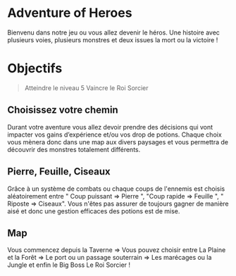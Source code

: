# Adventure of Heroes

Bienvenu dans notre jeu ou vous allez devenir le héros. Une histoire avec plusieurs voies, plusieurs monstres et deux issues la mort ou la victoire !

# Objectifs
> Atteindre le niveau 5
> Vaincre le Roi Sorcier

## Choisissez votre chemin
Durant votre aventure vous allez devoir prendre des décisions qui vont impacter vos gains d’expérience et/ou vos drop de potions. Chaque choix vous mènera donc dans une map aux divers paysages et vous permettra de découvrir des monstres totalement différents. 

## Pierre, Feuille, Ciseaux
Grâce à un système de combats  ou chaque coups de l'ennemis est choisis aléatoirement entre " Coup puissant => Pierre ", "Coup rapide => Feuille ", " Riposte => Ciseaux". 
Vous n'êtes pas assurer de toujours gagner de manière aisé et donc une gestion efficaces des potions est de mise. 

## Map

Vous commencez depuis la Taverne => Vous pouvez choisir entre La Plaine et la Forêt => Le port ou un passage souterrain => Les marécages ou  la Jungle et enfin le Big Boss Le Roi Sorcier !
